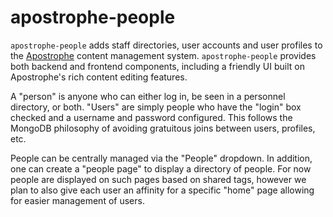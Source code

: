 # apostrophe-people

`apostrophe-people` adds staff directories, user accounts and user profiles to the [Apostrophe](http://github.com/punkave/apostrophe) content management system. `apostrophe-people` provides both backend and frontend components, including a friendly UI built on Apostrophe's rich content editing features.

A "person" is anyone who can either log in, be seen in a personnel directory, or both. "Users" are simply people who have the "login" box checked and a username and password configured. This follows the MongoDB philosophy of avoiding gratuitous joins between users, profiles, etc.

People can be centrally managed via the "People" dropdown. In addition, one can create a "people page" to display a directory of people. For now people are displayed on such pages based on shared tags, however we plan to also give each user an affinity for a specific "home" page allowing for easier management of users.

